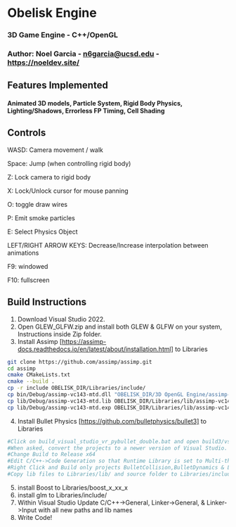 # Obelisk Engine

### 3D Game Engine - C++/OpenGL

### Author: Noel Garcia - n6garcia@ucsd.edu - https://noeldev.site/

## Features Implemented 
#### Animated 3D models, Particle System, Rigid Body Physics, Lighting/Shadows, Errorless FP Timing, Cell Shading

## Controls
WASD: Camera movement / walk

Space: Jump (when controlling rigid body)

Z: Lock camera to rigid body

X: Lock/Unlock cursor for mouse panning

O: toggle draw wires

P: Emit smoke particles

E: Select Physics Object

LEFT/RIGHT ARROW KEYS: Decrease/Increase interpolation between animations

F9: windowed

F10: fullscreen

## Build Instructions 
1. Download Visual Studio 2022.
2. Open GLEW_GLFW.zip and install both GLEW & GLFW on your system, Instructions inside Zip folder.
3. Install Assimp [https://assimp-docs.readthedocs.io/en/latest/about/installation.html] to Libraries
```bash
git clone https://github.com/assimp/assimp.git
cd assimp
cmake CMakeLists.txt 
cmake --build .
cp -r include OBELISK_DIR/Libraries/include/
cp bin/Debug/assimp-vc143-mtd.dll "OBELISK_DIR/3D OpenGL Engine/assimp-vc143-mtd.dll"
cp lib/Debug/assimp-vc143-mtd.lib OBELISK_DIR/Libraries/lib/assimp-vc143-mtd.lib
cp lib/Debug/assimp-vc143-mtd.exp OBELISK_DIR/Libraries/lib/assimp-vc143-mtd.exp
```
4. Install Bullet Physics [https://github.com/bulletphysics/bullet3] to Libraries
```bash
#Click on build_visual_studio_vr_pybullet_double.bat and open build3/vs2010/0_Bullet3Solution.sln
#When asked, convert the projects to a newer version of Visual Studio.
#Change Build to Release x64
#Edit C/C++->Code Generation so that Runtime Library is set to Multi-threaded/MT
#Right Click and Build only projects BulletCollision,BulletDynamics & LinearMath
#Copy lib files to Libraries/lib/ and source folder to Libraries/include/ (files within lib/ and src/ folders)
```
5. install Boost to Libraries/boost_x_xx_x
6. install glm to Libraries/include/
7. Within Visual Studio Update C/C++->General, Linker->General, & Linker->Input with all new paths and lib names
8. Write Code!
